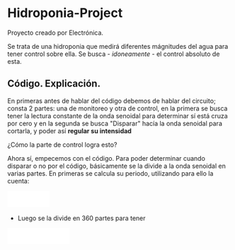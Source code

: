# Hidroponia-Project

Proyecto creado por Electrónica. 

Se trata de una hidroponia que medirá diferentes mágnitudes del agua para tener control sobre ella.
Se busca - *idoneamente* - el control absoluto de esta.

## Código. Explicación.

En primeras antes de hablar del código debemos de hablar del circuito; consta 2 partes: una de monitoreo y otra de control, en la primera se busca tener la lectura constante de la onda senoidal para determinar sí está cruza por cero y en la segunda se busca "Disparar" hacía la onda senoidal para cortarla, y poder así **regular su intensidad**

¿Cómo la parte de control logra esto?

Ahora sí, empecemos con el código. 
Para poder determinar cuando disparar o no por el código, básicamente se la divide a la onda senoidal en varias partes.
En primeras se calcula su periodo, utilizando para ello la cuenta:

![Ecuación](./Ref/CalculoUno.png)

+ Luego se la divide en 360 partes para tener

![Ecuación](./Ref/CalculoDos.png)
